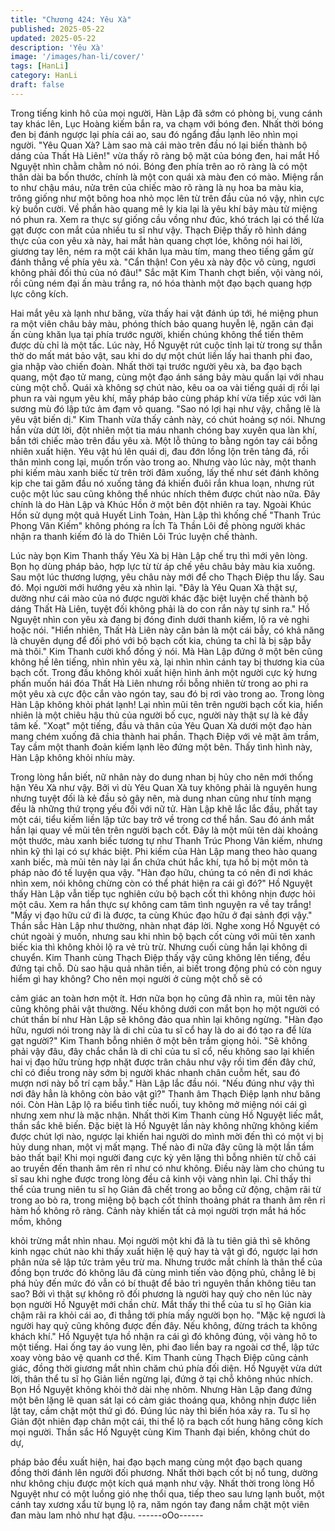 ```yaml
---
title: "Chương 424: Yêu Xà"
published: 2025-05-22
updated: 2025-05-22
description: 'Yêu Xà'
image: '/images/han-li/cover/'
tags: [HanLi]
category: HanLi
draft: false
---
```


Trong tiếng kinh hô của mọi người, Hàn Lập đã sớm có phòng bị,
vung cánh tay khác lên, Lục Hoàng kiếm bắn ra, va chạm với
bóng đen.
Nhất thời bóng đen bị đánh ngược lại phía cái ao, sau đó ngẩng
đầu lạnh lẽo nhìn mọi người.
"Yêu Quan Xà? Làm sao mà cái mào trên đầu nó lại biến thành
bộ dáng của Thất Hà Liên!" vừa thấy rõ ràng bộ mặt của bóng
đen, hai mắt Hồ Nguyệt nhìn chằm chằm nó nói.
Bóng đen phía trên ao rõ ràng là có một thân dài ba bốn thước,
chính là một con quái xà màu đen có mào.
Miệng rắn to như chậu máu, nửa trên của chiếc mào rõ ràng là nụ
hoa ba màu kia, trông giống như một bông hoa nhỏ mọc lên từ
trên đầu của nó vậy, nhìn cực kỳ buồn cười.
Về phần hào quang mê ly kia lại là yêu khí bảy màu từ miệng nó
phun ra.
Xem ra thực sự giống cầu vồng như đúc, khó trách lại có thể lừa
gạt được con mắt của nhiều tu sĩ như vậy.
Thạch Điệp thấy rõ hình dáng thực của con yêu xà này, hai mắt
hàn quang chợt lóe, không nói hai lời, giương tay lên, ném ra một
cái khăn lụa màu tím, mang theo tiếng gầm gừ đánh thẳng về
phía yêu xà.
"Cẩn thận! Con yêu xà này độc vô cùng, ngươi không phải đối thủ
của nó đâu!" Sắc mặt Kim Thanh chợt biến, vội vàng nói, rồi cũng
ném đại ấn màu trắng ra, nó hóa thành một đạo bạch quang hợp
lực công kích.

Hai mắt yêu xà lạnh như băng, vừa thấy hai vật đánh úp tới, hé
miệng phun ra một viên châu bảy màu, phóng thích bảo quang
huyễn lệ, ngăn cản đại ấn cùng khăn lụa tại phía trước người,
khiến chúng không thể tiến thêm được dù chỉ là một tấc.
Lúc này, Hồ Nguyệt rút cuộc tỉnh lại từ trong sự thẫn thờ do mất
mát bảo vật, sau khi do dự một chút liền lấy hai thanh phi đao, gia
nhập vào chiến đoàn.
Nhất thời tại trước người yêu xà, ba đạo bạch quang, một đạo tử
mang, cùng một đạo ánh sáng bảy màu quấn lại với nhau cùng
một chỗ.
Quái xà không sợ chút nào, kêu oa oa vài tiếng quái dị rồi lại phun
ra vài ngụm yêu khí, mấy pháp bảo cùng pháp khí vừa tiếp xúc
với làn sương mù đó lập tức ảm đạm vô quang.
"Sao nó lợi hại như vậy, chẳng lẽ là yêu vật biến dị." Kim Thanh
vừa thấy cảnh này, có chút hoảng sợ nói.
Nhưng hắn vừa dứt lời, đột nhiên một tia máu nhanh chóng bay
xuyên qua làn khí, bắn tới chiếc mào trên đầu yêu xà.
Một lỗ thủng to bằng ngón tay cái bỗng nhiên xuất hiện.
Yêu vật hú lên quái dị, đau đớn lồng lộn trên tảng đá, rồi thân
mình cong lại, muốn trốn vào trong ao.
Nhưng vào lúc này, một thanh phi kiếm màu xanh biếc từ trên trời
đâm xuống, lấy thế như sét đánh không kịp che tai găm đầu nó
xuống tảng đá khiến đuôi rắn khua loạn, nhưng rút cuộc một lúc
sau cũng không thể nhúc nhích thêm được chút nào nữa.
Đây chính là do Hàn Lập và Khúc Hồn ở một bên đột nhiên ra tay.
Ngoài Khúc Hồn sử dụng một quả Huyết Linh Toản, Hàn Lập thì
khống chế "Thanh Trúc Phong Vân Kiếm" không phóng ra Ích Tà
Thần Lôi đề phòng người khác nhận ra thanh kiếm đó là do Thiên
Lôi Trúc luyện chế thành.

Lúc này bọn Kim Thanh thấy Yêu Xà bị Hàn Lập chế trụ thì mới
yên lòng.
Bọn họ dùng pháp bảo, hợp lực từ từ áp chế yêu châu bảy màu
kia xuống. Sau một lúc thương lượng, yêu châu này mới để cho
Thạch Điệp thu lấy.
Sau đó. Mọi người mới hướng yêu xà nhìn lại.
"Đây là Yêu Quan Xà thật sự, dường như cái mào của nó được
người khác đặc biệt luyện chế thành bộ dáng Thất Hà Liên, tuyệt
đối không phải là do con rắn này tự sinh ra." Hồ Nguyệt nhìn con
yêu xà đang bị đóng đinh dưới thanh kiếm, lộ ra vẻ nghi hoặc nói.
"Hiển nhiên, Thất Hà Liên này căn bản là một cái bẫy, có khả
năng là chuyên dụng để đối phó với bộ bạch cốt kia, chúng ta chỉ
là bị sập bẫy mà thôi." Kim Thanh cười khổ đồng ý nói.
Mà Hàn Lập đứng ở một bên cũng không hề lên tiếng, nhìn nhìn
yêu xà, lại nhìn nhìn cánh tay bị thương kia của bạch cốt.
Trong đầu không khỏi xuất hiện hình ảnh một người cực kỳ hưng
phấn muốn hái đóa Thất Hà Liên nhưng rồi bỗng nhiên từ trong
ao phi ra một yêu xà cực độc cắn vào ngón tay, sau đó bị rơi vào
trong ao.
Trong lòng Hàn Lập không khỏi phát lạnh!
Lại nhìn mũi tên trên người bạch cốt kia, hiển nhiên là một chiêu
hậu thủ của người bố cục, người này thật sự là kẻ đầy tâm kế.
"Xoạt" một tiếng, đầu và thân của Yêu Quan Xà dưới một đạo hàn
mang chém xuống đã chia thành hai phần.
Thạch Điệp với vẻ mặt âm trầm, Tay cầm một thanh đoản kiếm
lạnh lẽo đứng một bên.
Thấy tình hình này, Hàn Lập không khỏi nhíu mày.

Trong lòng hắn biết, nữ nhân này do dung nhan bị hủy cho nên
mới thống hận Yêu Xà như vậy. Bởi vì dù Yêu Quan Xà tuy không
phải là nguyên hung nhưng tuyệt đối là kẻ đầu sỏ gây nên, mà
dung nhan cũng như tính mạng đều là những thứ trọng yếu đối
với nữ tử.
Hàn Lập khẽ lắc lắc đầu, phất tay một cái, tiểu kiếm liền lập tức
bay trở về trong cơ thể hắn.
Sau đó ánh mắt hắn lại quay về mũi tên trên người bạch cốt.
Đây là một mũi tên dài khoảng một thước, màu xanh biếc tương
tự như Thanh Trúc Phong Vân kiếm, nhưng nhìn kỹ thì lại có sự
khác biệt.
Phi kiếm của Hàn Lập mang theo hào quang xanh biếc, mà mũi
tên này lại ẩn chứa chút hắc khí, tựa hồ bị một môn tà pháp nào
đó tế luyện qua vậy.
"Hàn đạo hữu, chúng ta có nên đi nơi khác nhìn xem, nói không
chừng còn có thể phát hiện ra cái gì đó?" Hồ Nguyệt thấy Hàn
Lập vẫn tiếp tục nghiên cứu bộ bạch cốt thì không nhịn được hỏi
một câu.
Xem ra hắn thực sự không cam tâm tình nguyện ra về tay trắng!
"Mấy vị đạo hữu cứ đi là được, ta cùng Khúc đạo hữu ở đại sảnh
đợi vậy." Thần sắc Hàn Lập như thường, nhàn nhạt đáp lời.
Nghe xong Hồ Nguyệt có chút ngoài ý muốn, nhưng sau khi nhìn
bộ bạch cốt cùng với mũi tên xanh biếc kia thì không khỏi lộ ra vẻ
trù trừ.
Nhưng cuối cùng hắn lại không di chuyển.
Kim Thanh cùng Thạch Điệp thấy vậy cũng không lên tiếng, đều
đứng tại chỗ.
Dù sao hậu quả nhãn tiền, ai biết trong động phủ có còn nguy
hiểm gì hay không? Cho nên mọi người ở cùng một chỗ sẽ có

cảm giác an toàn hơn một ít.
Hơn nữa bọn họ cũng đã nhìn ra, mũi tên này cũng không phải
vật thường. Nếu không dưới con mắt bọn họ một người có chút
thần bí như Hàn Lập sẽ không đảo qua nhìn lại không ngừng.
"Hàn đạo hữu, ngươi nói trong này là di chỉ của tu sĩ cổ hay là do
ai đó tạo ra để lừa gạt người?" Kim Thanh bỗng nhiên ở một bên
trầm giọng hỏi.
"Sẽ không phải vậy đâu, đây chắc chắn là di chỉ của tu sĩ cổ, nếu
không sao lại khiến hai vị đạo hữu trùng hợp nhặt được trân châu
như vậy rồi tìm đến đây chứ, chỉ có điều trong này sớm bị người
khác nhanh chân cuỗm hết, sau đó mượn nơi này bố trí cạm bẫy."
Hàn Lập lắc đầu nói.
"Nếu đúng như vậy thì nơi đây hẳn là không còn bảo vật gì?"
Thanh âm Thạch Điệp lạnh như băng nói.
Còn Hàn Lập lộ ra biểu tình tiếc nuối, tuy không mở miệng nói cái
gì nhưng xem như là mặc nhận.
Nhất thời Kim Thanh cùng Hồ Nguyệt liếc mắt, thần sắc khẽ biến.
Đặc biệt là Hồ Nguyệt lần này không những không kiếm được
chút lợi nào, ngược lại khiến hai người do mình mời đến thì có
một vị bị hủy dung nhan, một vị mất mạng. Thế nào đi nữa đây
cũng là một lần tầm bảo thất bại!
Khi mọi người đang cực kỳ yên lặng thì bỗng nhiên từ chỗ cái ao
truyền đến thanh âm rên rỉ như có như không.
Điều này làm cho chúng tu sĩ sau khi nghe được trong lòng đều
cả kinh vội vàng nhìn lại.
Chỉ thấy thi thể của trung niên tu sĩ họ Giản đã chết trong ao bỗng
cử động, chậm rãi từ trong ao bò ra, trong miệng bộ bạch cốt
thỉnh thoảng phát ra thanh âm rên rỉ hàm hồ không rõ ràng.
Cảnh này khiến tất cả mọi người trợn mắt há hốc mồm, không

khỏi trừng mắt nhìn nhau.
Mọi người một khi đã là tu tiên giả thì sẽ không kinh ngạc chút
nào khi thấy xuất hiện lệ quỷ hay tà vật gì đó, ngược lại hơn phân
nửa sẽ lập tức trảm yêu trừ ma.
Nhưng trước mắt chính là thân thể của đồng bọn trước đó không
lâu đã cùng mình tiến vào động phủ, chẳng lẽ bị phá hủy đến mức
đó vẫn có bí thuật để bảo trì nguyên thần không tiêu tan sao?
Bởi vì thật sự không rõ đối phương là người hay quỷ cho nên lúc
này bọn người Hồ Nguyệt mới chần chừ.
Mắt thấy thi thể của tu sĩ họ Giản kia chậm rãi ra khỏi cái ao, đi
thẳng tới phía mấy người bọn họ.
"Mặc kệ ngươi là người hay quỷ cũng không được đến đây. Nếu
không, đừng trách ta không khách khí." Hồ Nguyệt tựa hồ nhận ra
cái gì đó không đúng, vội vàng hô to một tiếng. Hai ống tay áo
vung lên, phi đao liền bay ra ngoài cơ thể, lập tức xoay vòng bảo
vệ quanh cơ thể.
Kim Thanh cùng Thạch Điệp cũng cảnh giác, đồng thời giương
mắt nhìn chăm chú phía đối diện.
Hồ Nguyệt vừa dứt lời, thân thể tu sĩ họ Giản liền ngừng lại, đứng
ở tại chỗ không nhúc nhích.
Bọn Hồ Nguyệt không khỏi thở dài nhẹ nhõm.
Nhưng Hàn Lập đang đứng một bên lặng lẽ quan sát lại có cảm
giác thoáng qua, không nhịn được liền lật tay, cầm chặt một thứ gì
đó.
Đúng lúc này thì biến hóa xảy ra.
Tu sĩ họ Giản đột nhiên đạp chân một cái, thi thể lộ ra bạch cốt
hung hăng công kích mọi người.
Thần sắc Hồ Nguyệt cùng Kim Thanh đại biến, không chút do dự,

pháp bảo đều xuất hiện, hai đạo bạch mang cùng một đạo bạch
quang đồng thời đánh lên người đối phương. Nhất thời bạch cốt
bị nổ tung, dường như không chịu được một kích quá mạnh như
vậy.
Nhất thời trong lòng Hồ Nguyệt như có một luồng gió nhẹ thổi
qua, tiếp theo sau lưng lạnh buốt, một cánh tay xương xẩu từ
bụng lộ ra, năm ngón tay đang nắm chặt một viên đan màu lam
nhỏ như hạt đậu.
------oOo------

